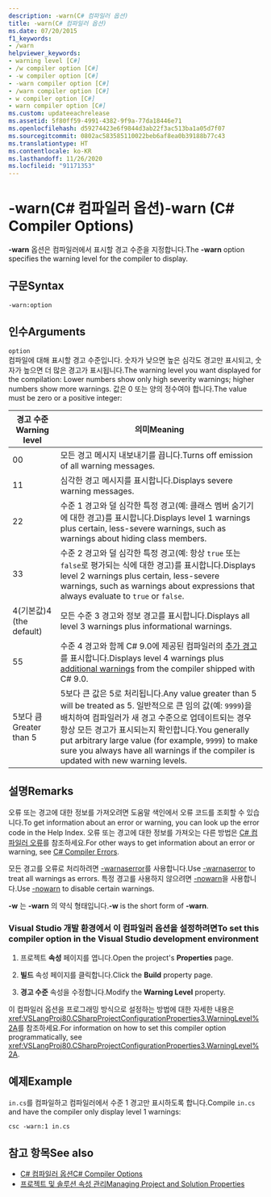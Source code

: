 ```yaml
---
description: -warn(C# 컴파일러 옵션)
title: -warn(C# 컴파일러 옵션)
ms.date: 07/20/2015
f1_keywords:
- /warn
helpviewer_keywords:
- warning level [C#]
- /w compiler option [C#]
- -w compiler option [C#]
- -warn compiler option [C#]
- /warn compiler option [C#]
- w compiler option [C#]
- warn compiler option [C#]
ms.custom: updateeachrelease
ms.assetid: 5f80ff59-4991-4382-9f9a-77da18446e71
ms.openlocfilehash: d59274423e6f9844d3ab22f3ac513ba1a05d7f07
ms.sourcegitcommit: 0802ac583585110022beb6af8ea0b39188b77c43
ms.translationtype: HT
ms.contentlocale: ko-KR
ms.lasthandoff: 11/26/2020
ms.locfileid: "91171353"
---
```

# <a name="-warn-c-compiler-options"></a><span data-ttu-id="dc358-103">-warn(C# 컴파일러 옵션)</span><span class="sxs-lookup"><span data-stu-id="dc358-103">-warn (C# Compiler Options)</span></span>

<span data-ttu-id="dc358-104">**-warn** 옵션은 컴파일러에서 표시할 경고 수준을 지정합니다.</span><span class="sxs-lookup"><span data-stu-id="dc358-104">The **-warn** option specifies the warning level for the compiler to display.</span></span>  
  
## <a name="syntax"></a><span data-ttu-id="dc358-105">구문</span><span class="sxs-lookup"><span data-stu-id="dc358-105">Syntax</span></span>  
  
```console  
-warn:option  
```  
  
## <a name="arguments"></a><span data-ttu-id="dc358-106">인수</span><span class="sxs-lookup"><span data-stu-id="dc358-106">Arguments</span></span>  

 `option`  
 <span data-ttu-id="dc358-107">컴파일에 대해 표시할 경고 수준입니다. 숫자가 낮으면 높은 심각도 경고만 표시되고, 숫자가 높으면 더 많은 경고가 표시됩니다.</span><span class="sxs-lookup"><span data-stu-id="dc358-107">The warning level you want displayed for the compilation: Lower numbers show only high severity warnings; higher numbers show more warnings.</span></span> <span data-ttu-id="dc358-108">값은 0 또는 양의 정수여야 합니다.</span><span class="sxs-lookup"><span data-stu-id="dc358-108">The value must be zero or a positive integer:</span></span>

|<span data-ttu-id="dc358-109">경고 수준</span><span class="sxs-lookup"><span data-stu-id="dc358-109">Warning level</span></span>|<span data-ttu-id="dc358-110">의미</span><span class="sxs-lookup"><span data-stu-id="dc358-110">Meaning</span></span>|
|-------------------|-------------|
|<span data-ttu-id="dc358-111">0</span><span class="sxs-lookup"><span data-stu-id="dc358-111">0</span></span>|<span data-ttu-id="dc358-112">모든 경고 메시지 내보내기를 끕니다.</span><span class="sxs-lookup"><span data-stu-id="dc358-112">Turns off emission of all warning messages.</span></span>|
|<span data-ttu-id="dc358-113">1</span><span class="sxs-lookup"><span data-stu-id="dc358-113">1</span></span>|<span data-ttu-id="dc358-114">심각한 경고 메시지를 표시합니다.</span><span class="sxs-lookup"><span data-stu-id="dc358-114">Displays severe warning messages.</span></span>|  
|<span data-ttu-id="dc358-115">2</span><span class="sxs-lookup"><span data-stu-id="dc358-115">2</span></span>|<span data-ttu-id="dc358-116">수준 1 경고와 덜 심각한 특정 경고(예: 클래스 멤버 숨기기에 대한 경고)를 표시합니다.</span><span class="sxs-lookup"><span data-stu-id="dc358-116">Displays level 1 warnings plus certain, less-severe warnings, such as warnings about hiding class members.</span></span>|  
|<span data-ttu-id="dc358-117">3</span><span class="sxs-lookup"><span data-stu-id="dc358-117">3</span></span>|<span data-ttu-id="dc358-118">수준 2 경고와 덜 심각한 특정 경고(예: 항상 `true` 또는 `false`로 평가되는 식에 대한 경고)를 표시합니다.</span><span class="sxs-lookup"><span data-stu-id="dc358-118">Displays level 2 warnings plus certain, less-severe warnings, such as warnings about expressions that always evaluate to `true` or `false`.</span></span>|  
|<span data-ttu-id="dc358-119">4(기본값)</span><span class="sxs-lookup"><span data-stu-id="dc358-119">4 (the default)</span></span>|<span data-ttu-id="dc358-120">모든 수준 3 경고와 정보 경고를 표시합니다.</span><span class="sxs-lookup"><span data-stu-id="dc358-120">Displays all level 3 warnings plus informational warnings.</span></span>|
|<span data-ttu-id="dc358-121">5</span><span class="sxs-lookup"><span data-stu-id="dc358-121">5</span></span>|<span data-ttu-id="dc358-122">수준 4 경고와 함께 C# 9.0에 제공된 컴파일러의 [추가 경고](https://github.com/dotnet/roslyn/blob/a6013f3213c902c0973b2d371c3007217d610533/docs/compilers/CSharp/Warnversion%20Warning%20Waves.md)를 표시합니다.</span><span class="sxs-lookup"><span data-stu-id="dc358-122">Displays level 4 warnings plus [additional warnings](https://github.com/dotnet/roslyn/blob/a6013f3213c902c0973b2d371c3007217d610533/docs/compilers/CSharp/Warnversion%20Warning%20Waves.md) from the compiler shipped with C# 9.0.</span></span>|
|<span data-ttu-id="dc358-123">5보다 큼</span><span class="sxs-lookup"><span data-stu-id="dc358-123">Greater than 5</span></span>|<span data-ttu-id="dc358-124">5보다 큰 값은 5로 처리됩니다.</span><span class="sxs-lookup"><span data-stu-id="dc358-124">Any value greater than 5 will be treated as 5.</span></span> <span data-ttu-id="dc358-125">일반적으로 큰 임의 값(예: `9999`)을 배치하여 컴파일러가 새 경고 수준으로 업데이트되는 경우 항상 모든 경고가 표시되는지 확인합니다.</span><span class="sxs-lookup"><span data-stu-id="dc358-125">You generally put arbitrary large value (for example, `9999`) to make sure you always have all warnings if the compiler is updated with new warning levels.</span></span>|
  
## <a name="remarks"></a><span data-ttu-id="dc358-126">설명</span><span class="sxs-lookup"><span data-stu-id="dc358-126">Remarks</span></span>  

 <span data-ttu-id="dc358-127">오류 또는 경고에 대한 정보를 가져오려면 도움말 색인에서 오류 코드를 조회할 수 있습니다.</span><span class="sxs-lookup"><span data-stu-id="dc358-127">To get information about an error or warning, you can look up the error code in the Help Index.</span></span> <span data-ttu-id="dc358-128">오류 또는 경고에 대한 정보를 가져오는 다른 방법은 [C# 컴파일러 오류](../compiler-messages/index.md)를 참조하세요.</span><span class="sxs-lookup"><span data-stu-id="dc358-128">For other ways to get information about an error or warning, see [C# Compiler Errors](../compiler-messages/index.md).</span></span>  
  
 <span data-ttu-id="dc358-129">모든 경고를 오류로 처리하려면 [-warnaserror](./warnaserror-compiler-option.md)를 사용합니다.</span><span class="sxs-lookup"><span data-stu-id="dc358-129">Use [-warnaserror](./warnaserror-compiler-option.md) to treat all warnings as errors.</span></span> <span data-ttu-id="dc358-130">특정 경고를 사용하지 않으려면 [-nowarn](./nowarn-compiler-option.md)을 사용합니다.</span><span class="sxs-lookup"><span data-stu-id="dc358-130">Use [-nowarn](./nowarn-compiler-option.md) to disable certain warnings.</span></span>  
  
 <span data-ttu-id="dc358-131">**-w** 는 **-warn** 의 약식 형태입니다.</span><span class="sxs-lookup"><span data-stu-id="dc358-131">**-w** is the short form of **-warn**.</span></span>  
  
### <a name="to-set-this-compiler-option-in-the-visual-studio-development-environment"></a><span data-ttu-id="dc358-132">Visual Studio 개발 환경에서 이 컴파일러 옵션을 설정하려면</span><span class="sxs-lookup"><span data-stu-id="dc358-132">To set this compiler option in the Visual Studio development environment</span></span>  
  
1. <span data-ttu-id="dc358-133">프로젝트 **속성** 페이지를 엽니다.</span><span class="sxs-lookup"><span data-stu-id="dc358-133">Open the project's **Properties** page.</span></span>  
  
2. <span data-ttu-id="dc358-134">**빌드** 속성 페이지를 클릭합니다.</span><span class="sxs-lookup"><span data-stu-id="dc358-134">Click the **Build** property page.</span></span>  
  
3. <span data-ttu-id="dc358-135">**경고 수준** 속성을 수정합니다.</span><span class="sxs-lookup"><span data-stu-id="dc358-135">Modify the **Warning Level** property.</span></span>  
  
 <span data-ttu-id="dc358-136">이 컴파일러 옵션을 프로그래밍 방식으로 설정하는 방법에 대한 자세한 내용은 <xref:VSLangProj80.CSharpProjectConfigurationProperties3.WarningLevel%2A>를 참조하세요.</span><span class="sxs-lookup"><span data-stu-id="dc358-136">For information on how to set this compiler option programmatically, see <xref:VSLangProj80.CSharpProjectConfigurationProperties3.WarningLevel%2A>.</span></span>  
  
## <a name="example"></a><span data-ttu-id="dc358-137">예제</span><span class="sxs-lookup"><span data-stu-id="dc358-137">Example</span></span>  

 <span data-ttu-id="dc358-138">`in.cs`를 컴파일하고 컴파일러에서 수준 1 경고만 표시하도록 합니다.</span><span class="sxs-lookup"><span data-stu-id="dc358-138">Compile `in.cs` and have the compiler only display level 1 warnings:</span></span>  
  
```console  
csc -warn:1 in.cs  
```  
  
## <a name="see-also"></a><span data-ttu-id="dc358-139">참고 항목</span><span class="sxs-lookup"><span data-stu-id="dc358-139">See also</span></span>

- [<span data-ttu-id="dc358-140">C# 컴파일러 옵션</span><span class="sxs-lookup"><span data-stu-id="dc358-140">C# Compiler Options</span></span>](./index.md)
- [<span data-ttu-id="dc358-141">프로젝트 및 솔루션 속성 관리</span><span class="sxs-lookup"><span data-stu-id="dc358-141">Managing Project and Solution Properties</span></span>](/visualstudio/ide/managing-project-and-solution-properties)
